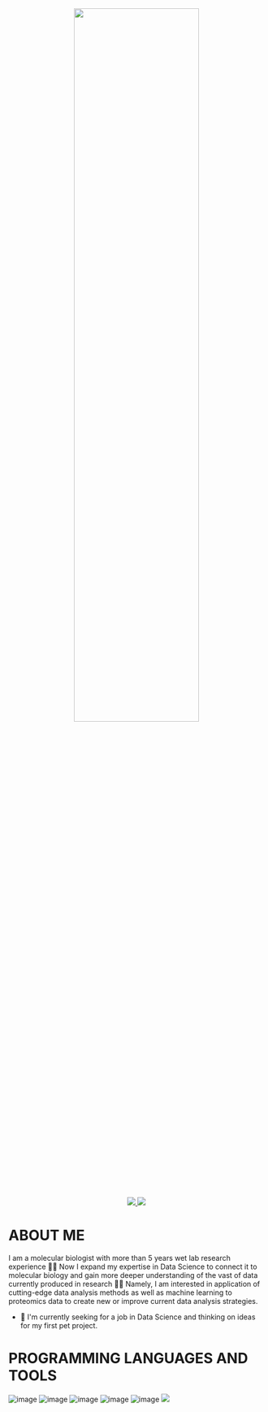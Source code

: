 <div id="header" align="center">
  <img src="https://media.giphy.com/media/v1.Y2lkPTc5MGI3NjExYmY4MzBlN2IyZjA3MzBiNGExM2VmNjA4ZDcyMDUyODU0MWUyMzk5YiZjdD1n/w8BjEroWH0YovA0HDY/giphy.gif" width="70%" height="60%"/>
</div>

<div id="contact_badges" align="center">
  <a href="https://t.me/vododokhov21"> 
    <img src="https://img.shields.io/badge/Telegram-2CA5E0?style=for-the-badge&logo=telegram&logoColor=white"/>
  </a>
  <a href="https://www.linkedin.com/in/vadadokhau"> 
    <img src="https://img.shields.io/badge/LinkedIn-0077B5?style=for-the-badge&logo=linkedin&logoColor=white"/>
  </a>
</div>



# ABOUT ME
I am a molecular biologist with more than 5 years wet lab research experience 👨‍🔬 Now I expand my expertise in Data Science to connect it to molecular biology and gain more deeper understanding of the vast of data currently produced in research 👨‍💻 Namely, I am interested in application of cutting-edge data analysis methods as well as machine learning to proteomics data to create new or improve current data analysis strategies.

- 🔭 I'm currently seeking for a job in Data Science and thinking on ideas for my first pet project. 

# PROGRAMMING LANGUAGES AND TOOLS

![image](https://img.shields.io/badge/Python-FFD43B?style=for-the-badge&logo=python&logoColor=blue)
![image](https://img.shields.io/badge/R-276DC3?style=for-the-badge&logo=r&logoColor=white)
![image](https://img.shields.io/badge/Pandas-2C2D72?style=for-the-badge&logo=pandas&logoColor=white)
![image](https://img.shields.io/badge/scikit_learn-F7931E?style=for-the-badge&logo=scikit-learn&logoColor=white)
![image](https://img.shields.io/badge/shell_script-%23121011.svg?style=for-the-badge&logo=gnu-bash&logoColor=white)
[![](https://img.shields.io/badge/Shiny-shinyapps.io-blue?style=flat&labelColor=white&logo=RStudio&logoColor=blue)](https://matt.dray.shinyapps.io/randoflag/)
